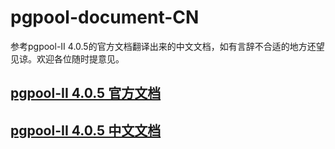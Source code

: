 # pgpool-document-CN
参考pgpool-II 4.0.5的官方文档翻译出来的中文文档，如有言辞不合适的地方还望见谅。欢迎各位随时提意见。
## [pgpool-II 4.0.5 官方文档](http://www.pgpool.net/docs/latest/en/html/)
## [pgpool-II 4.0.5 中文文档](./src/CN/目录.md)

